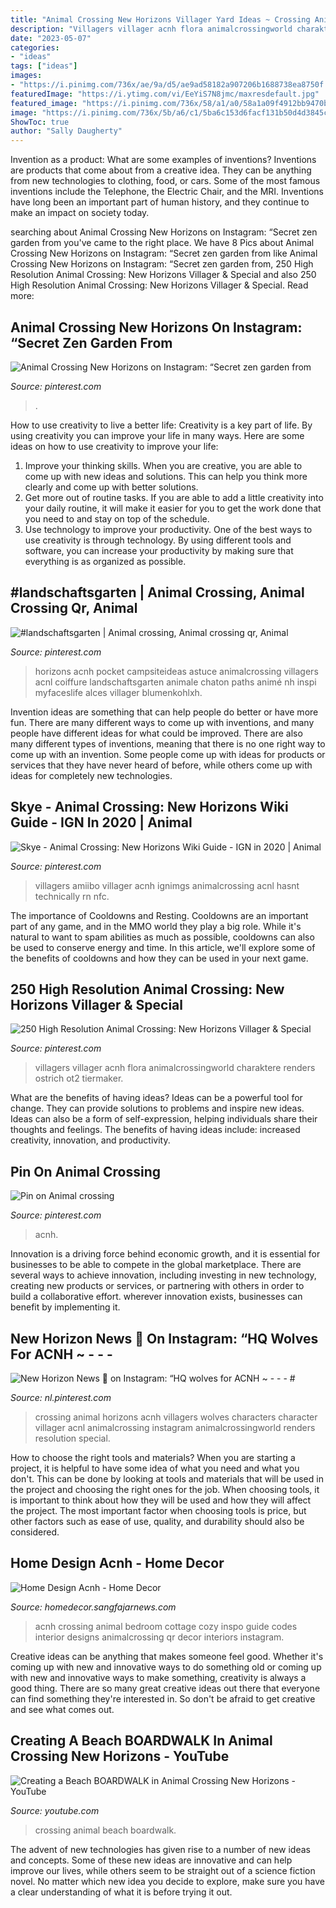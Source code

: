 ```yaml
---
title: "Animal Crossing New Horizons Villager Yard Ideas ~ Crossing Animal Beach Boardwalk"
description: "Villagers villager acnh flora animalcrossingworld charaktere renders ostrich ot2 tiermaker"
date: "2023-05-07"
categories:
- "ideas"
tags: ["ideas"]
images:
- "https://i.pinimg.com/736x/ae/9a/d5/ae9ad58182a907206b1688738ea8750f.jpg"
featuredImage: "https://i.ytimg.com/vi/EeYiS7N8jmc/maxresdefault.jpg"
featured_image: "https://i.pinimg.com/736x/58/a1/a0/58a1a09f4912bb9470b6d0498a3bd218.jpg"
image: "https://i.pinimg.com/736x/5b/a6/c1/5ba6c153d6facf131b50d4d3845ce82b.jpg"
ShowToc: true
author: "Sally Daugherty"
---
```



Invention as a product: What are some examples of inventions?
Inventions are products that come about from a creative idea. They can be anything from new technologies to clothing, food, or cars. Some of the most famous inventions include the Telephone, the Electric Chair, and the MRI. Inventions have long been an important part of human history, and they continue to make an impact on society today.

	

		
searching about Animal Crossing New Horizons on Instagram: “Secret zen garden from you've came to the right place. We have 8 Pics about Animal Crossing New Horizons on Instagram: “Secret zen garden from like Animal Crossing New Horizons on Instagram: “Secret zen garden from, 250 High Resolution Animal Crossing: New Horizons Villager &amp; Special and also 250 High Resolution Animal Crossing: New Horizons Villager &amp; Special. Read more:
		
    
## Animal Crossing New Horizons On Instagram: “Secret Zen Garden From

<img loading=lazy src="https://i.pinimg.com/736x/ae/9a/d5/ae9ad58182a907206b1688738ea8750f.jpg" onerror="this.onerror=null;this.src='https://tse2.mm.bing.net/th?id=OIP.iQ-fx3sqFotQvK2y7GlePgHaEK&amp;pid=15.1';" alt="Animal Crossing New Horizons on Instagram: “Secret zen garden from">

_Source: pinterest.com_

>. 

	

How to use creativity to live a better life:
Creativity is a key part of life. By using creativity you can improve your life in many ways. Here are some ideas on how to use creativity to improve your life: 
1. Improve your thinking skills. When you are creative, you are able to come up with new ideas and solutions. This can help you think more clearly and come up with better solutions. 
2. Get more out of routine tasks. If you are able to add a little creativity into your daily routine, it will make it easier for you to get the work done that you need to and stay on top of the schedule. 
3. Use technology to improve your productivity. One of the best ways to use creativity is through technology. By using different tools and software, you can increase your productivity by making sure that everything is as organized as possible. 

    
## #landschaftsgarten | Animal Crossing, Animal Crossing Qr, Animal

<img loading=lazy src="https://i.pinimg.com/originals/bb/d3/2f/bbd32fa01d3d8a1752821117b720a73b.jpg" onerror="this.onerror=null;this.src='https://tse4.mm.bing.net/th?id=OIP.ZdKXNHABJkkXcqE4TQuj7wHaHc&amp;pid=15.1';" alt="#landschaftsgarten | Animal crossing, Animal crossing qr, Animal">

_Source: pinterest.com_

>horizons acnh pocket campsiteideas astuce animalcrossing villagers acnl coiffure landschaftsgarten animale chaton paths animé nh inspi myfaceslife alces villager blumenkohlxh. 

	

Invention ideas are something that can help people do better or have more fun. There are many different ways to come up with inventions, and many people have different ideas for what could be improved. There are also many different types of inventions, meaning that there is no one right way to come up with an invention. Some people come up with ideas for products or services that they have never heard of before, while others come up with ideas for completely new technologies.

    
## Skye - Animal Crossing: New Horizons Wiki Guide - IGN In 2020 | Animal

<img loading=lazy src="https://i.pinimg.com/736x/58/a1/a0/58a1a09f4912bb9470b6d0498a3bd218.jpg" onerror="this.onerror=null;this.src='https://tse4.mm.bing.net/th?id=OIP.jUcY2s1rtrucEEOT_CqEIwAAAA&amp;pid=15.1';" alt="Skye - Animal Crossing: New Horizons Wiki Guide - IGN in 2020 | Animal">

_Source: pinterest.com_

>villagers amiibo villager acnh ignimgs animalcrossing acnl hasnt technically rn nfc. 

	

The importance of Cooldowns and Resting.
Cooldowns are an important part of any game, and in the MMO world they play a big role. While it's natural to want to spam abilities as much as possible, cooldowns can also be used to conserve energy and time. In this article, we'll explore some of the benefits of cooldowns and how they can be used in your next game.

    
## 250 High Resolution Animal Crossing: New Horizons Villager &amp; Special

<img loading=lazy src="https://i.pinimg.com/736x/49/b2/2f/49b22f4915a43c8a756850f71def4b19.jpg" onerror="this.onerror=null;this.src='https://tse3.mm.bing.net/th?id=OIP.e1_M93SHnC-HDlce2THvewHaHa&amp;pid=15.1';" alt="250 High Resolution Animal Crossing: New Horizons Villager &amp; Special">

_Source: pinterest.com_

>villagers villager acnh flora animalcrossingworld charaktere renders ostrich ot2 tiermaker. 

	

What are the benefits of having ideas?
Ideas can be a powerful tool for change. They can provide solutions to problems and inspire new ideas. Ideas can also be a form of self-expression, helping individuals share their thoughts and feelings. The benefits of having ideas include: increased creativity, innovation, and productivity.

    
## Pin On Animal Crossing

<img loading=lazy src="https://i.pinimg.com/736x/ed/3c/18/ed3c18bc19ffbf3c8b8a1a89d65786d9.jpg" onerror="this.onerror=null;this.src='https://tse4.mm.bing.net/th?id=OIP.nf4GAKXceCwtMSe89C0HQAHaEX&amp;pid=15.1';" alt="Pin on Animal crossing">

_Source: pinterest.com_

>acnh. 

	

Innovation is a driving force behind economic growth, and it is essential for businesses to be able to compete in the global marketplace. There are several ways to achieve innovation, including investing in new technology, creating new products or services, or partnering with others in order to build a collaborative effort. wherever innovation exists, businesses can benefit by implementing it.

    
## New Horizon News 💌 On Instagram: “HQ Wolves For ACNH ~ - - - #

<img loading=lazy src="https://i.pinimg.com/736x/5b/a6/c1/5ba6c153d6facf131b50d4d3845ce82b.jpg" onerror="this.onerror=null;this.src='https://tse2.mm.bing.net/th?id=OIP.3TBjlfrsHZ4M6ur_tSW50wHaHa&amp;pid=15.1';" alt="New Horizon News 💌 on Instagram: “HQ wolves for ACNH ~ - - - #">

_Source: nl.pinterest.com_

>crossing animal horizons acnh villagers wolves characters character villager acnl animalcrossing instagram animalcrossingworld renders resolution special. 

	

How to choose the right tools and materials?
When you are starting a project, it is helpful to have some idea of what you need and what you don't. This can be done by looking at tools and materials that will be used in the project and choosing the right ones for the job. When choosing tools, it is important to think about how they will be used and how they will affect the project. The most important factor when choosing tools is price, but other factors such as ease of use, quality, and durability should also be considered.

    
## Home Design Acnh - Home Decor

<img loading=lazy src="https://i.pinimg.com/originals/3d/3a/6b/3d3a6b0fbdc1e9ab63a3db9101ebca14.png" onerror="this.onerror=null;this.src='https://tse1.mm.bing.net/th?id=OIP.yCtx-TBcQW-HgLiYx80NTwHaEK&amp;pid=15.1';" alt="Home Design Acnh - Home Decor">

_Source: homedecor.sangfajarnews.com_

>acnh crossing animal bedroom cottage cozy inspo guide codes interior designs animalcrossing qr decor interiors instagram. 

	

Creative ideas can be anything that makes someone feel good. Whether it's coming up with new and innovative ways to do something old or coming up with new and innovative ways to make something, creativity is always a good thing. There are so many great creative ideas out there that everyone can find something they're interested in. So don't be afraid to get creative and see what comes out.

    
## Creating A Beach BOARDWALK In Animal Crossing New Horizons - YouTube

<img loading=lazy src="https://i.ytimg.com/vi/EeYiS7N8jmc/maxresdefault.jpg" onerror="this.onerror=null;this.src='https://tse2.mm.bing.net/th?id=OIP.2XjY0NhxvBAKekA2VBsvIwHaEK&amp;pid=15.1';" alt="Creating a Beach BOARDWALK in Animal Crossing New Horizons - YouTube">

_Source: youtube.com_

>crossing animal beach boardwalk. 

	

The advent of new technologies has given rise to a number of new ideas and concepts. Some of these new ideas are innovative and can help improve our lives, while others seem to be straight out of a science fiction novel. No matter which new idea you decide to explore, make sure you have a clear understanding of what it is before trying it out.

